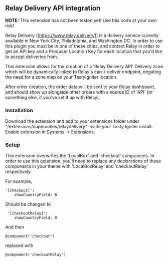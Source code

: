 ## Relay Delivery API integration 

**NOTE:** This extension has not been tested yet! Use this code at your own risk!

Relay Delivery ([https://www.relay.delivery/]) is a delivery service curently available in New York City, Philadelphia, and Washington DC. In order to use this plugin you must be in one of these cities, and contact Relay in order to get an API key and a Producer Location Key for each location that you'd like to accept deliveries from. 

This extension allows for the creation of a 'Relay Delivery API' Delivery zone which will be dynamically linked to Relay's can-i-deliver endpoint, negating the need for a zone map on your TastyIgniter location. 

After order creation, the order data will be sent to your Relay dashboard, and should show up alongside other orders with a source ID of 'API' (or something else, if you've set it up with Relay). 

### Installation

Download the extension and add to your extensions folder under "/extensions/cupnoodles/relaydelivery" inside your Tasty Igniter install.
Enable extension in Systems -> Extensions.

### Setup

This extension overwrites the 'LocalBox' and 'checkout' components. In order to use this extension, you'll need to replace any declarations of these components in your theme with 'LocalBoxRelay' and 'checkoutRelay' respectively. 

For example, 

```
'[checkout]':
    showCountryField: 0
```
 Should be changed to 
```
 '[checkoutRelay]':
    showCountryField: 0
````

And then 

```
@component('checkout')
```
replaced with 
```
@component('checkoutRelay')
```




